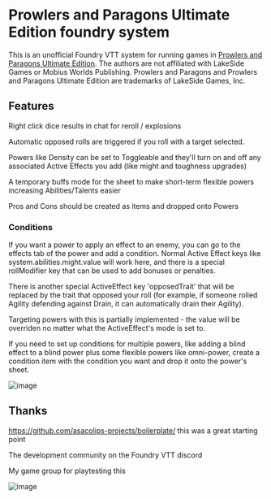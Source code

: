 # Prowlers and Paragons Ultimate Edition foundry system

This is an unofficial Foundry VTT system for running games in [Prowlers and Paragons Ultimate Edition](https://mobiusworldspublishing.com/products/prowlers-paragons-ultimate-edition/). The authors are not affiliated with LakeSide Games or Mobius Worlds Publishing. Prowlers and Paragons and Prowlers and Paragons Ultimate Edition are trademarks of LakeSide Games, Inc.

## Features

Right click dice results in chat for reroll / explosions

Automatic opposed rolls are triggered if you roll with a target selected.

Powers like Density can be set to Toggleable and they'll turn on and off any associated Active Effects you add (like might and toughness upgrades)

A temporary buffs mode for the sheet to make short-term flexible powers increasing Abilities/Talents easier

Pros and Cons should be created as items and dropped onto Powers

### Conditions

If you want a power to apply an effect to an enemy, you can go to the effects tab of the power and add a condition. Normal Active Effect keys like system.abilities.might.value will work here, and there is a special rollModifier key that can be used to add bonuses or penalties. 

There is another special ActiveEffect key 'opposedTrait' that will be replaced by the trait that opposed your roll (for example, if someone rolled Agility defending against Drain, it can automatically drain their Agility).

Targeting powers with this is partially implemented - the value will be overriden no matter what the ActiveEffect's mode is set to.

If you need to set up conditions for multiple powers, like adding a blind effect to a blind power plus some flexible powers like omni-power, create a condition item with the condition you want and drop it onto the power's sheet.

![image](https://github.com/user-attachments/assets/cfbb14ee-36e9-4c84-b57e-9e11ef38576c)

## Thanks

https://github.com/asacolips-projects/boilerplate/ this was a great starting point

The development community on the Foundry VTT discord

My game group for playtesting this

![image](https://github.com/user-attachments/assets/cb19dd34-2aeb-49a3-ad47-e58cb83176c0)
